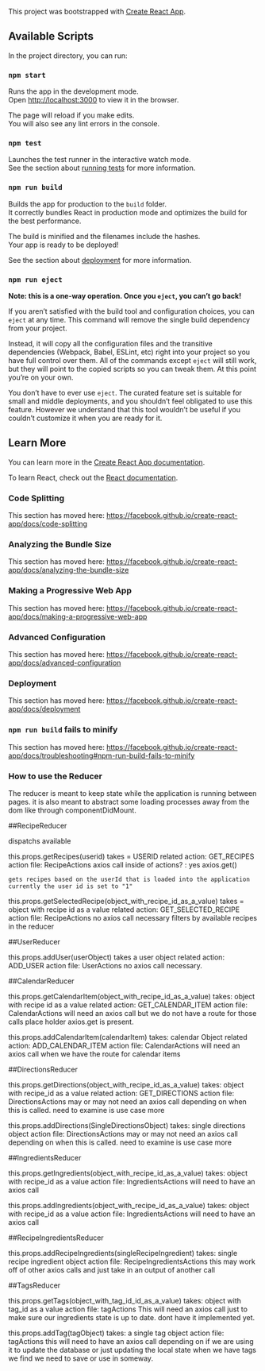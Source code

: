 This project was bootstrapped with [Create React App](https://github.com/facebook/create-react-app).

## Available Scripts

In the project directory, you can run:

### `npm start`

Runs the app in the development mode.<br>
Open [http://localhost:3000](http://localhost:3000) to view it in the browser.

The page will reload if you make edits.<br>
You will also see any lint errors in the console.

### `npm test`

Launches the test runner in the interactive watch mode.<br>
See the section about [running tests](https://facebook.github.io/create-react-app/docs/running-tests) for more information.

### `npm run build`

Builds the app for production to the `build` folder.<br>
It correctly bundles React in production mode and optimizes the build for the best performance.

The build is minified and the filenames include the hashes.<br>
Your app is ready to be deployed!

See the section about [deployment](https://facebook.github.io/create-react-app/docs/deployment) for more information.

### `npm run eject`

**Note: this is a one-way operation. Once you `eject`, you can’t go back!**

If you aren’t satisfied with the build tool and configuration choices, you can `eject` at any time. This command will remove the single build dependency from your project.

Instead, it will copy all the configuration files and the transitive dependencies (Webpack, Babel, ESLint, etc) right into your project so you have full control over them. All of the commands except `eject` will still work, but they will point to the copied scripts so you can tweak them. At this point you’re on your own.

You don’t have to ever use `eject`. The curated feature set is suitable for small and middle deployments, and you shouldn’t feel obligated to use this feature. However we understand that this tool wouldn’t be useful if you couldn’t customize it when you are ready for it.

## Learn More

You can learn more in the [Create React App documentation](https://facebook.github.io/create-react-app/docs/getting-started).

To learn React, check out the [React documentation](https://reactjs.org/).

### Code Splitting

This section has moved here: https://facebook.github.io/create-react-app/docs/code-splitting

### Analyzing the Bundle Size

This section has moved here: https://facebook.github.io/create-react-app/docs/analyzing-the-bundle-size

### Making a Progressive Web App

This section has moved here: https://facebook.github.io/create-react-app/docs/making-a-progressive-web-app

### Advanced Configuration

This section has moved here: https://facebook.github.io/create-react-app/docs/advanced-configuration

### Deployment

This section has moved here: https://facebook.github.io/create-react-app/docs/deployment

### `npm run build` fails to minify

This section has moved here: https://facebook.github.io/create-react-app/docs/troubleshooting#npm-run-build-fails-to-minify


### How to use the Reducer 

The reducer is meant to keep state while the application is running between pages. it is also meant to abstract some loading processes away from the dom like through componentDidMount. 

##RecipeReducer

dispatchs available

this.props.getRecipes(userid)
    takes = USERID
    related action: GET_RECIPES
    action file: RecipeActions
    axios call inside of actions? : yes axios.get()

    gets recipes based on the userId that is loaded into the application currently the user id is set to "1"

this.props.getSelectedRecipe(object_with_recipe_id_as_a_value)
    takes = object with recipe id as a value
    related action: GET_SELECTED_RECIPE
    action file: RecipeActions
    no axios call necessary filters by available recipes in the reducer

##UserReducer

this.props.addUser(userObject)
    takes a user object
    related action: ADD_USER
    action file: UserActions
    no axios call necessary.

##CalendarReducer

this.props.getCalendarItem(object_with_recipe_id_as_a_value)
    takes: object with recipe id as a value
    related action: GET_CALENDAR_ITEM
    action file: CalendarActions
    will need an axios call but we do not have a route for those calls
    place holder axios.get is present. 

this.props.addCalendarItem(calendarItem)
    takes: calendar Object
    related action: ADD_CALENDAR_ITEM
    action file: CalendarActions
    will need an axios call when we have the route for calendar items

##DirectionsReducer

this.props.getDirections(object_with_recipe_id_as_a_value)
    takes: object with recipe_id as a value
    related action: GET_DIRECTIONS
    action file: DirectionsActions
    may or may not need an axios call depending on when this is called.
    need to examine is use case more

this.props.addDirections(SingleDirectionsObject)
    takes: single directions object
    action file: DirectionsActions
    may or may not need an axios call depending on when this is called.
    need to examine is use case more
    

##IngredientsReducer

this.props.getIngredients(object_with_recipe_id_as_a_value)
    takes: object with recipe_id as a value
    action file: IngredientsActions
    will need to have an axios call

this.props.addIngredients(object_with_recipe_id_as_a_value)
    takes: object with recipe_id as a value
    action file: IngredientsActions
    will need to have an axios call


##RecipeIngredientsReducer

this.props.addRecipeIngredients(singleRecipeIngredient)
    takes: single recipe ingredient object
    action file: RecipeIngredientsActions
    this may work off of other axios calls and just take in an output of another call

##TagsReducer

this.props.getTags(object_with_tag_id_id_as_a_value)
    takes: object with tag_id as a value
    action file: tagActions
    This will need an axios call just to make sure our ingredients state is up to date. dont have it implemented yet.

this.props.addTag(tagObject)
    takes: a single tag object
    action file: tagActions
    this will need to have an axios call depending on if we are using it to update the database or just updating the local state when we have tags we find we need to save or use in someway.